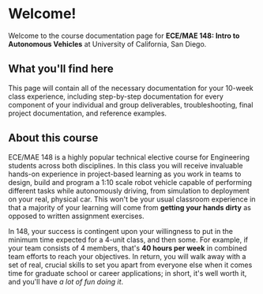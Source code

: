 # Welcome!

Welcome to the course documentation page for **ECE/MAE 148: Intro to Autonomous Vehicles** at University of California, San Diego.

## What you'll find here

This page will contain all of the necessary documentation for your 10-week class experience, including step-by-step documentation for every component of your individual and group deliverables, troubleshooting, final project documentation, and reference examples.

## About this course

ECE/MAE 148 is a highly popular technical elective course for Engineering students across both disciplines. In this class you will receive invaluable hands-on experience in project-based learning as you work in teams to design, build and program a 1:10 scale robot vehicle capable of performing different tasks while autonomously driving, from simulation to deployment on your real, physical car. This won't be your usual classroom experience in that a majority of your learning will come from **getting your hands dirty** as opposed to written assignment exercises. 

In 148, your success is contingent upon your willingness to put in the minimum time expected for a 4-unit class, and then some. For example, if your team consists of 4 members, that's **40 hours per week** in combined team efforts to reach your objectives. In return, you will walk away with a set of real, crucial skills to set you apart from everyone else when it comes time for graduate school or career applications; in short, it's well worth it, and you'll have *a lot of fun doing it*.
